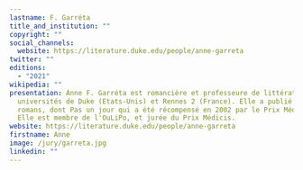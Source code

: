 ```yaml
---
lastname: F. Garréta
title_and_institution: ""
copyright: ""
social_channels:
  website: https://literature.duke.edu/people/anne-garreta
twitter: ""
editions:
  - "2021"
wikipedia: ""
presentation: Anne F. Garréta est romancière et professeure de littérature aux
  universités de Duke (Etats-Unis) et Rennes 2 (France). Elle a publié sept
  romans, dont Pas un jour qui a été récompensé en 2002 par le Prix Médicis.
  Elle est membre de l'OuLiPo, et jurée du Prix Médicis.
website: https://literature.duke.edu/people/anne-garreta
firstname: Anne
image: /jury/garreta.jpg
linkedin: ""
---
```

